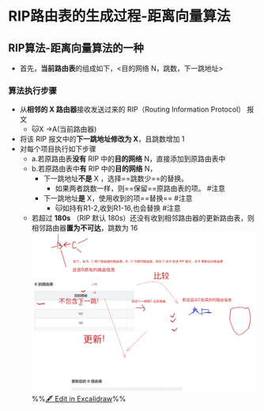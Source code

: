 # RIP路由表的生成过程-距离向量算法
## RIP算法-距离向量算法的一种
- 首先，**当前路由表**的组成如下，<目的网络 N，跳数，下一跳地址>
### 算法执行步骤 
- 从**相邻的 X 路由器**接收发送过来的 RIP（Routing Information Protocol） 报文
	- 🐱X ->A(当前路由器)
- 将该 RIP 报文中的**下一跳地址修改为 X**，且跳数增加 1
- 对每个项目执行如下步骤
	- a.若原路由表**没有** RIP 中的**目的网络** N，直接添加到原路由表中
	- b.若原路由表中**有** RIP 中的**目的网络** N，
		- 下一跳地址**不是** X ，选择==跳数少==的替换。
			- 如果两者跳数一样，则==保留==原路由表的项。 #注意
		- 下一跳地址**是** X，使用收到的项==替换== #注意 
			- 🐱如持有R1-2,收到R1-16,也会替换 #注意
	- 若超过 **180s** （RIP 默认 180s）还没有收到相邻路由器的更新路由表，则相邻路由器**置为不可达**，跳数为 16
![](attachments/%E8%B7%9D%E7%A6%BB%E5%90%91%E9%87%8F%E8%B7%AF%E7%94%B1%E7%AE%97%E6%B3%95%E4%B9%8BRIP%E7%AE%97%E6%B3%95%202022-10-12%2016.31.37.excalidraw.svg)
%%[🖋 Edit in Excalidraw](attachments/%E8%B7%9D%E7%A6%BB%E5%90%91%E9%87%8F%E8%B7%AF%E7%94%B1%E7%AE%97%E6%B3%95%E4%B9%8BRIP%E7%AE%97%E6%B3%95%202022-10-12%2016.31.37.excalidraw.md)%%